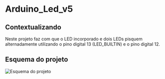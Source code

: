 # Arduino_Led_v5
## Contextualizando
Neste projeto faz com que o LED incorporado e dois LEDs pisquem alternadamente
utilizando o pino digital 13 (LED_BUILTIN) e o pino digital 12.
## Esquema do projeto 
![Esquema do projeto]()
